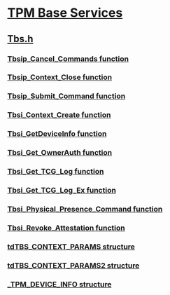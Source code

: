 # [TPM Base Services](../_tbs/index.md)
## [Tbs.h](index.md)
### [Tbsip_Cancel_Commands function](../tbs/nf-tbs-tbsip_cancel_commands.md)
### [Tbsip_Context_Close function](../tbs/nf-tbs-tbsip_context_close.md)
### [Tbsip_Submit_Command function](../tbs/nf-tbs-tbsip_submit_command.md)
### [Tbsi_Context_Create function](../tbs/nf-tbs-tbsi_context_create.md)
### [Tbsi_GetDeviceInfo function](../tbs/nf-tbs-tbsi_getdeviceinfo.md)
### [Tbsi_Get_OwnerAuth function](../tbs/nf-tbs-tbsi_get_ownerauth.md)
### [Tbsi_Get_TCG_Log function](../tbs/nf-tbs-tbsi_get_tcg_log.md)
### [Tbsi_Get_TCG_Log_Ex function](../tbs/nf-tbs-tbsi_get_tcg_log_ex.md)
### [Tbsi_Physical_Presence_Command function](../tbs/nf-tbs-tbsi_physical_presence_command.md)
### [Tbsi_Revoke_Attestation function](../tbs/nf-tbs-tbsi_revoke_attestation.md)
### [tdTBS_CONTEXT_PARAMS structure](../tbs/ns-tbs-tdtbs_context_params.md)
### [tdTBS_CONTEXT_PARAMS2 structure](../tbs/ns-tbs-tdtbs_context_params2.md)
### [_TPM_DEVICE_INFO structure](../tbs/ns-tbs-_tpm_device_info.md)
